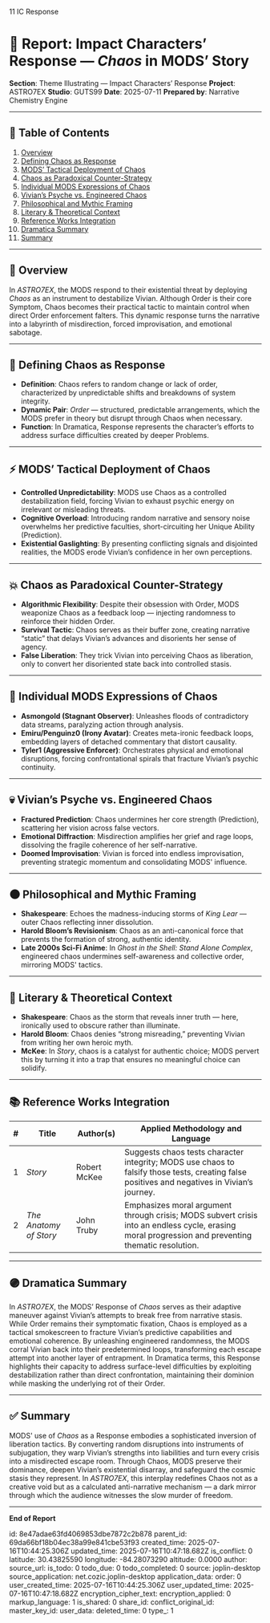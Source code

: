 11 IC Response 

# 📘 Report: Impact Characters’ Response — *Chaos* in MODS’ Story

**Section**: Theme Illustrating — Impact Characters’ Response
**Project**: ASTRO7EX
**Studio**: GUTS99
**Date**: 2025-07-11
**Prepared by**: Narrative Chemistry Engine

---

## 📓 Table of Contents

1. [Overview](#overview)
2. [Defining Chaos as Response](#defining-chaos-as-response)
3. [MODS’ Tactical Deployment of Chaos](#mods-tactical-deployment-of-chaos)
4. [Chaos as Paradoxical Counter-Strategy](#chaos-as-paradoxical-counter-strategy)
5. [Individual MODS Expressions of Chaos](#individual-mods-expressions-of-chaos)
6. [Vivian’s Psyche vs. Engineered Chaos](#vivians-psyche-vs-engineered-chaos)
7. [Philosophical and Mythic Framing](#philosophical-and-mythic-framing)
8. [Literary & Theoretical Context](#literary--theoretical-context)
9. [Reference Works Integration](#reference-works-integration)
10. [Dramatica Summary](#dramatica-summary)
11. [Summary](#summary)

---

## 🧠 Overview

In *ASTRO7EX*, the MODS respond to their existential threat by deploying *Chaos* as an instrument to destabilize Vivian. Although Order is their core Symptom, Chaos becomes their practical tactic to maintain control when direct Order enforcement falters. This dynamic response turns the narrative into a labyrinth of misdirection, forced improvisation, and emotional sabotage.

---

## 🎯 Defining Chaos as Response

* **Definition**: Chaos refers to random change or lack of order, characterized by unpredictable shifts and breakdowns of system integrity.
* **Dynamic Pair**: *Order* — structured, predictable arrangements, which the MODS prefer in theory but disrupt through Chaos when necessary.
* **Function**: In Dramatica, Response represents the character’s efforts to address surface difficulties created by deeper Problems.

---

## ⚡ MODS’ Tactical Deployment of Chaos

* **Controlled Unpredictability**: MODS use Chaos as a controlled destabilization field, forcing Vivian to exhaust psychic energy on irrelevant or misleading threats.
* **Cognitive Overload**: Introducing random narrative and sensory noise overwhelms her predictive faculties, short-circuiting her Unique Ability (Prediction).
* **Existential Gaslighting**: By presenting conflicting signals and disjointed realities, the MODS erode Vivian’s confidence in her own perceptions.

---

## 💥 Chaos as Paradoxical Counter-Strategy

* **Algorithmic Flexibility**: Despite their obsession with Order, MODS weaponize Chaos as a feedback loop — injecting randomness to reinforce their hidden Order.
* **Survival Tactic**: Chaos serves as their buffer zone, creating narrative “static” that delays Vivian’s advances and disorients her sense of agency.
* **False Liberation**: They trick Vivian into perceiving Chaos as liberation, only to convert her disoriented state back into controlled stasis.

---

## 🔮 Individual MODS Expressions of Chaos

* **Asmongold (Stagnant Observer)**: Unleashes floods of contradictory data streams, paralyzing action through analysis.
* **Emiru/Penguinz0 (Irony Avatar)**: Creates meta-ironic feedback loops, embedding layers of detached commentary that distort causality.
* **Tyler1 (Aggressive Enforcer)**: Orchestrates physical and emotional disruptions, forcing confrontational spirals that fracture Vivian’s psychic continuity.

---

## 💀 Vivian’s Psyche vs. Engineered Chaos

* **Fractured Prediction**: Chaos undermines her core strength (Prediction), scattering her vision across false vectors.
* **Emotional Diffraction**: Misdirection amplifies her grief and rage loops, dissolving the fragile coherence of her self-narrative.
* **Doomed Improvisation**: Vivian is forced into endless improvisation, preventing strategic momentum and consolidating MODS' influence.

---

## 🌑 Philosophical and Mythic Framing

* **Shakespeare**: Echoes the madness-inducing storms of *King Lear* — outer Chaos reflecting inner dissolution.
* **Harold Bloom’s Revisionism**: Chaos as an anti-canonical force that prevents the formation of strong, authentic identity.
* **Late 2000s Sci-Fi Anime**: In *Ghost in the Shell: Stand Alone Complex*, engineered chaos undermines self-awareness and collective order, mirroring MODS' tactics.

---

## 📖 Literary & Theoretical Context

* **Shakespeare**: Chaos as the storm that reveals inner truth — here, ironically used to obscure rather than illuminate.
* **Harold Bloom**: Chaos denies “strong misreading,” preventing Vivian from writing her own heroic myth.
* **McKee**: In *Story*, chaos is a catalyst for authentic choice; MODS pervert this by turning it into a trap that ensures no meaningful choice can solidify.

---

## 📚 Reference Works Integration

| # | **Title**              | **Author(s)** | **Applied Methodology and Language**                                                                                                               |
| - | ---------------------- | ------------- | -------------------------------------------------------------------------------------------------------------------------------------------------- |
| 1 | *Story*                | Robert McKee  | Suggests chaos tests character integrity; MODS use chaos to falsify those tests, creating false positives and negatives in Vivian’s journey.       |
| 2 | *The Anatomy of Story* | John Truby    | Emphasizes moral argument through crisis; MODS subvert crisis into an endless cycle, erasing moral progression and preventing thematic resolution. |

---

## 🟣 Dramatica Summary

In *ASTRO7EX*, the MODS’ Response of *Chaos* serves as their adaptive maneuver against Vivian’s attempts to break free from narrative stasis. While Order remains their symptomatic fixation, Chaos is employed as a tactical smokescreen to fracture Vivian’s predictive capabilities and emotional coherence. By unleashing engineered randomness, the MODS corral Vivian back into their predetermined loops, transforming each escape attempt into another layer of entrapment. In Dramatica terms, this Response highlights their capacity to address surface-level difficulties by exploiting destabilization rather than direct confrontation, maintaining their dominion while masking the underlying rot of their Order.

---

## ✅ Summary

MODS' use of *Chaos* as a Response embodies a sophisticated inversion of liberation tactics. By converting random disruptions into instruments of subjugation, they warp Vivian’s strengths into liabilities and turn every crisis into a misdirected escape room. Through Chaos, MODS preserve their dominance, deepen Vivian’s existential disarray, and safeguard the cosmic stasis they represent. In *ASTRO7EX*, this interplay redefines Chaos not as a creative void but as a calculated anti-narrative mechanism — a dark mirror through which the audience witnesses the slow murder of freedom.

---

**End of Report**


id: 8e47adae63fd4069853dbe7872c2b878
parent_id: 69da66bf18b04ec38a99e841cbe53f93
created_time: 2025-07-16T10:44:25.306Z
updated_time: 2025-07-16T10:47:18.682Z
is_conflict: 0
latitude: 30.43825590
longitude: -84.28073290
altitude: 0.0000
author: 
source_url: 
is_todo: 0
todo_due: 0
todo_completed: 0
source: joplin-desktop
source_application: net.cozic.joplin-desktop
application_data: 
order: 0
user_created_time: 2025-07-16T10:44:25.306Z
user_updated_time: 2025-07-16T10:47:18.682Z
encryption_cipher_text: 
encryption_applied: 0
markup_language: 1
is_shared: 0
share_id: 
conflict_original_id: 
master_key_id: 
user_data: 
deleted_time: 0
type_: 1